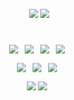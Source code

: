 <!--
**kimsojung1121/kimsojung1121** is a ✨ _special_ ✨ repository because its `README.md` (this file) appears on your GitHub profile.

Here are some ideas to get you started:

- 🔭 I’m currently working on ...
- 🌱 I’m currently learning ...
- 👯 I’m looking to collaborate on ...
- 🤔 I’m looking for help with ...
- 💬 Ask me about ...
- 📫 How to reach me: ...
- 😄 Pronouns: ...
- ⚡ Fun fact: ...
-->
<p align="center">
  
<img src="https://habrastorage.org/getpro/habr/post_images/af1/0e7/a8c/af10e7a8ce8a53e606ae114bd7fdae31.png">
<img src="https://habrastorage.org/getpro/habr/post_images/5c5/073/308/5c5073308a2a70eb71e9dfbfea43e25c.png">

</p>
<br>

<p align="center">
  <img src="https://img.shields.io/badge/Java-blueviolet?style=plastic-square&logo=Java&logoColor=white">&nbsp&nbsp
  <img src="https://img.shields.io/badge/Python-3766AB?style=plastic-square&logo=Python&logoColor=white">&nbsp&nbsp
  <img src="https://img.shields.io/badge/Spring-sucess?style=plastic-square&logo=Spring&logoColor=white">&nbsp&nbsp
  <img src="https://img.shields.io/badge/Django-blue?style=plastic-square&logo=Django&logoColor=white">&nbsp&nbsp
</p>
<p align="center">
  <img src="https://img.shields.io/badge/HTML5-gray?style=plastic-square&logo=Html5&logoColor=white">&nbsp&nbsp
  <img src="https://img.shields.io/badge/CSS3-black?style=plastic-square&logo=Css3&logoColor=white">&nbsp&nbsp
  <img src="https://img.shields.io/badge/JavaScript-orange?style=plastic-square&logo=Javascript&logoColor=white">&nbsp&nbsp
</p>
<p align="center">
  <img src="https://img.shields.io/badge/OracleSQL-green?style=plastic-square&logo=Oracle&logoColor=white">
  <img src="https://img.shields.io/badge/MySQL-yellow?style=plastic-square&logo=Mysql&logoColor=white">&nbsp&nbsp
</p>
